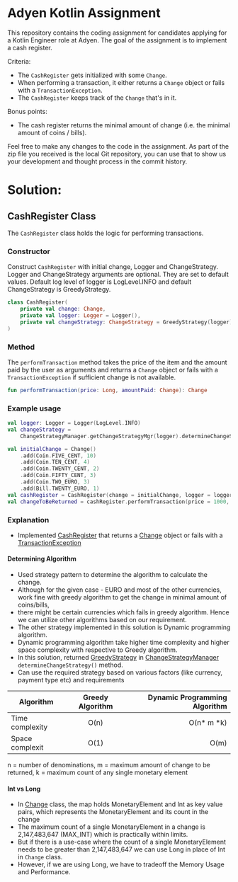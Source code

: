 # Adyen Kotlin Assignment

This repository contains the coding assignment for candidates applying for a Kotlin Engineer role at Adyen.
The goal of the assignment is to implement a cash register.

Criteria:
- The `CashRegister` gets initialized with some `Change`.
- When performing a transaction, it either returns a `Change` object or fails with a `TransactionException`.
- The `CashRegister` keeps track of the `Change` that's in it.

Bonus points:
- The cash register returns the minimal amount of change (i.e. the minimal amount of coins / bills).

Feel free to make any changes to the code in the assignment.
As part of the zip file you received is the local Git repository, you can use that to show us your development and thought process in the commit history.

# Solution:

## CashRegister Class

The `CashRegister` class holds the logic for performing transactions.

### Constructor

Construct `CashRegister`  with initial change, Logger and ChangeStrategy. Logger and ChangeStrategy arguments are optional. They are set to default values. Default log level of logger is LogLevel.INFO and default ChangeStrategy is GreedyStrategy.
```kotlin
class CashRegister(
    private val change: Change,
    private val logger: Logger = Logger(),
    private val changeStrategy: ChangeStrategy = GreedyStrategy(logger)
)
```

### Method

The `performTransaction` method takes the price of the item and the amount paid by the user as arguments and returns a `Change` object or fails with a `TransactionException` if sufficient change is not available.

```kotlin
fun performTransaction(price: Long, amountPaid: Change): Change
```


### Example usage

```kotlin
val logger: Logger = Logger(LogLevel.INFO)
val changeStrategy =
    ChangeStrategyManager.getChangeStrategyMgr(logger).determineChangeStrategy()

val initialChange = Change()
    .add(Coin.FIVE_CENT, 10)
    .add(Coin.TEN_CENT, 4)
    .add(Coin.TWENTY_CENT, 2)
    .add(Coin.FIFTY_CENT, 3)
    .add(Coin.TWO_EURO, 3)
    .add(Bill.TWENTY_EURO, 1)
val cashRegister = CashRegister(change = initialChange, logger = logger, changeStrategy = changeStrategy)
val changeToBeReturned = cashRegister.performTransaction(price = 1000, amountPaid = Change().add(Bill.TWENTY_EURO, 1))
```

### Explanation
- Implemented [CashRegister](src/main/kotlin/CashRegister.kt) that returns a [Change](src/main/kotlin/money/Change.kt) object or fails with a [TransactionException](src/main/kotlin/money/exception/TransactionException.kt)

#### Determining Algorithm
- Used strategy pattern to determine the algorithm to calculate the change.
- Although for the given case - EURO and most of the other currencies, work fine with greedy algorithm to get the change in minimal amount of coins/bills,
- there might be certain currencies which fails in greedy algorithm. Hence we can utilize other algorithms based on our requirement.
- The other strategy implemented in this solution is Dynamic programming algorithm.
- Dynamic programming algorithm take higher time complexity and higher space complexity with respective to Greedy algorithm.
- In this solution, returned [GreedyStrategy](src/main/kotlin/money/strategy/GreedyStrategy.kt) in [ChangeStrategyManager](src/main/kotlin/money/strategy/ChangeStrategyManager.kt) `determineChangeStrategy()` method.
- Can use the required strategy based on various factors (like currency, payment type etc) and requirements

| Algorithm    |Greedy Algorithm|Dynamic Programming Algorithm|
| ------------- |:-------------:| -----:|
| Time complexity| O(n) | O(n* m *k) |
| Space complexit| O(1) | O(m)   |

n =  number of denominations, m =  maximum amount of change to be returned, k = maximum count of any single monetary element

#### Int vs Long
- In [Change](src/main/kotlin/money/Change.kt) class, the map holds MonetaryElement and Int as key value pairs, which represents the MonetaryElement and its count in the change
- The maximum count of a single MonetaryElement in a change is 2,147,483,647 (MAX_INT) which is practically within limits.
- But if there is a use-case where the count of a single MonetaryElement needs to be greater than 2,147,483,647 we can use Long in place of Int in `Change` class.
- However, if we are using Long, we have to tradeoff the Memory Usage and Performance.
